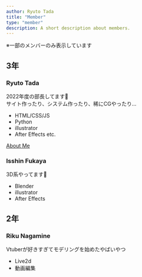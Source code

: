 ```yaml
---
author: Ryuto Tada
title: "Member"
type: "member"
description: A short description about members.
---
```


※一部のメンバーのみ表示しています

## 3年

### Ryuto Tada
<div class="member-detail">

2022年度の部長してます📛  
サイト作ったり、システム作ったり、稀にCGやったり...
- HTML/CSS/JS
- Python
- illustrator
- After Effects etc.

[About Me](https://satooru.me)

</div>


### Isshin Fukaya
<div class="member-detail">

3D系やってます🤔
- Blender
- illustrator
- After Effects

</div>

## 2年

### Riku Nagamine
<div class="member-detail">

Vtuberが好きすぎてモデリングを始めたやばいやつ
- Live2d
- 動画編集

</div>
